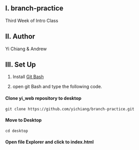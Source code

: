 
I.  branch-practice
------------
Third Week of Intro Class

II.  Author
------------
Yi Chiang & Andrew


III. Set Up
----------
1. Install [Git Bash](https://git-scm.com/downloads)

2. open git Bash and type the following code.

#### Clone yi_web repository to desktop  

```git clone https://github.com/yichiang/branch-practice.git```

#### Move to Desktop  
```cd desktop```
#### Open file Explorer and click to index.html
